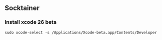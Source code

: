 ## Socktainer

### Install xcode 26 beta

```
sudo xcode-select -s /Applications/Xcode-beta.app/Contents/Developer
```
